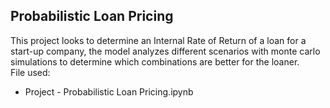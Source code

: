 ## Probabilistic Loan Pricing 

This project looks to determine an Internal Rate of Return of a loan for a start-up company, the model analyzes 
different scenarios with monte carlo simulations to determine which combinations are better for the loaner. <br>
File used:
- Project - Probabilistic Loan Pricing.ipynb

